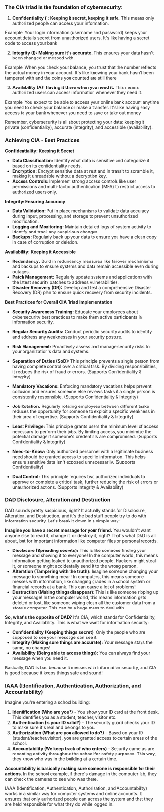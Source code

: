



### The CIA triad is the foundation of cybersecurity:

1. **Confidentiality ():**  **Keeping it secret, keeping it safe.** This means only authorized people can access your information. 

Example: Your login information (username and password) keeps your account details secret from unauthorized users. It's like having a secret code to access your bank

2. **Integrity (I):**  **Making sure it's accurate.** This ensures your data hasn't been changed or messed with.

Example: When you check your balance, you trust that the number reflects the actual money in your account. It's like knowing your bank hasn't been tampered with and the coins you counted are still there.

3. **Availability (A):**  **Having it there when you need it.** This means authorized users can access information whenever they need it. 

Example: You expect to be able to access your online bank account anytime you need to check your balance or make a transfer. It's like having easy access to your bank whenever you need to save or take out money.

Remember, cybersecurity is all about protecting your data: keeping it private (confidentiality), accurate (integrity), and accessible (availability).


### Achieving CIA - Best Practices

**Confidentiality: Keeping it Secret**

*  **Data Classification:**  Identify what data is sensitive and categorize it based on its confidentiality needs.  
*  **Encryption:** Encrypt sensitive data at rest and in transit to scramble it, making it unreadable without a decryption key.
*  **Access Controls:**  Implement strong access controls like user permissions and multi-factor authentication (MFA) to restrict access to authorized users only. 

**Integrity: Ensuring Accuracy**

*  **Data Validation:**  Put in place mechanisms to validate data accuracy during input, processing, and storage to prevent unauthorized modification.
*  **Logging and Monitoring:** Maintain detailed logs of system activity to identify and track any suspicious changes.
*  **Backups:** Regularly back up your data to ensure you have a clean copy in case of corruption or deletion.

**Availability: Keeping it Accessible**

*  **Redundancy:**  Build in redundancy measures like failover mechanisms and backups to ensure systems and data remain accessible even during outages.
*  **Patch Management:**  Regularly update systems and applications with the latest security patches to address vulnerabilities.
*  **Disaster Recovery (DR):** Develop and test a comprehensive Disaster Recovery (DR) plan to ensure quick recovery from security incidents.

**Best Practices for Overall CIA Triad Implementation**

* **Security Awareness Training:** Educate your employees about cybersecurity best practices to make them active participants in information security.
* **Regular Security Audits:** Conduct periodic security audits to identify and address any weaknesses in your security posture.
* **Risk Management:**  Proactively assess and manage security risks to your organization's data and systems.



* **Separation of Duties (SoD):** This principle prevents a single person from having complete control over a critical task. By dividing responsibilities, it reduces the risk of fraud or errors. (Supports Confidentiality & Integrity)

* **Mandatory Vacations:** Enforcing mandatory vacations helps prevent collusion and ensures someone else reviews tasks if a single person is consistently responsible. (Supports Confidentiality & Integrity)

* **Job Rotation:** Regularly rotating employees between different tasks reduces the opportunity for someone to exploit a specific weakness in their area of expertise. (Supports Confidentiality & Integrity)

* **Least Privilege:** This principle grants users the minimum level of access necessary to perform their jobs. By limiting access, you minimize the potential damage if someone's credentials are compromised. (Supports Confidentiality & Integrity)

* **Need-to-Know:**  Only authorized personnel with a legitimate business need should be granted access to specific information. This helps ensure sensitive data isn't exposed unnecessarily. (Supports Confidentiality)

* **Dual Control:** This principle requires two authorized individuals to approve or complete a critical task, further reducing the risk of errors or unauthorized actions. (Supports Integrity & Availability)

### DAD  Disclosure, Alteration and Destruction

DAD sounds pretty suspicious, right? It actually stands for Disclosure, Alteration, and Destruction, and it's the bad stuff people try to do with information security. Let's break it down in a simple way:

**Imagine you have a secret message for your friend.** You wouldn't want anyone else to read it, change it, or destroy it, right? That's what DAD is all about, but for important information like computer files or personal records.

* **Disclosure (Spreading secrets):** This is like someone finding your message and showing it to everyone! In the computer world, this means information getting leaked to unauthorized people. Hackers might steal it, or someone might accidentally send it to the wrong person.
* **Alteration (Tampering with the truth):** Imagine someone changing your message to something mean! In computers, this means someone messes with information, like changing grades in a school system or financial records at a bank. This can cause a lot of problems!
* **Destruction (Making things disappear):** This is like someone ripping up your message! In the computer world, this means information gets deleted or lost, like someone wiping clean all the customer data from a store's computer. This can be a huge mess to deal with.

**So, what's the opposite of DAD?** It's CIA, which stands for Confidentiality, Integrity, and Availability. This is what we want for information security:

* **Confidentiality (Keeping things secret):** Only the people who are supposed to see your message can see it.
* **Integrity (Making sure things are accurate):** Your message stays the same, no changes!
* **Availability (Being able to access things):** You can always find your message when you need it.

Basically, DAD is bad because it messes with information security, and CIA is good because it keeps things safe and sound!




### IAAA (Identification, Authentication, Authorization, and Accountability)
Imagine you're entering a school building:

1. **Identification (Who are you?)** - You show your ID card at the front desk. This identifies you as a student, teacher, visitor etc.
2. **Authentication (Is your ID valid?)** - The security guard checks your ID to make sure it's real and belongs to you.
3. **Authorization (What are you allowed to do?)** - Based on your ID (student/teacher/visitor), you are granted access to certain areas of the school.
4. **Accountability (We keep track of who enters)** - Security cameras are recording activity throughout the school for safety purposes. This way, they know who was in the building at a certain time.

**Accountability is basically making sure someone is responsible for their actions.** In the school example, if there's damage in the computer lab, they can check the cameras to see who was there. 

IAAA (Identification, Authentication, Authorization, and Accountability) works in a similar way for computer systems and online accounts. It ensures that only authorized people can access the system and that they are held responsible for what they do while logged in.